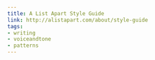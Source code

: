 ```yaml
---
title: A List Apart Style Guide
link: http://alistapart.com/about/style-guide
tags: 
- writing
- voiceandtone
- patterns
---
```

